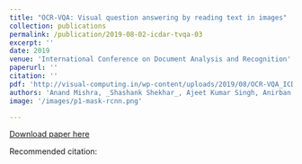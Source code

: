 ```yaml
---
title: "OCR-VQA: Visual question answering by reading text in images"
collection: publications
permalink: /publication/2019-08-02-icdar-tvqa-03
excerpt: ''
date: 2019
venue: 'International Conference on Document Analysis and Recognition'
paperurl: ''
citation: ''
pdf: 'http://visual-computing.in/wp-content/uploads/2019/08/OCR-VQA_ICDAR2019.pdf'
authors: 'Anand Mishra, _Shashank Shekhar_, Ajeet Kumar Singh, Anirban Chakraborty'
image: '/images/p1-mask-rcnn.png' 

---
```


[Download paper here](http://visual-computing.in/wp-content/uploads/2019/08/OCR-VQA_ICDAR2019.pdf)

Recommended citation: 